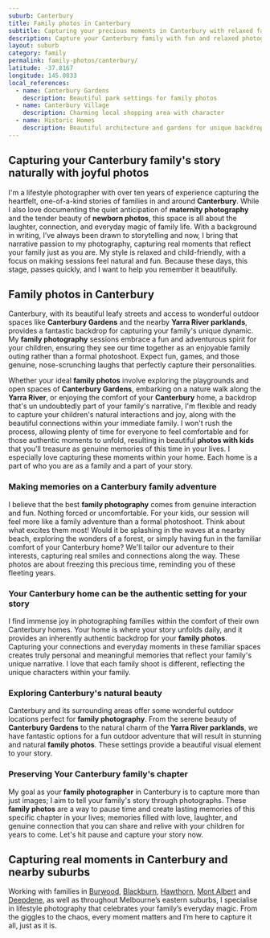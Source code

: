 ```yaml
---
suburb: Canterbury
title: Family photos in Canterbury
subtitle: Capturing your precious moments in Canterbury with relaxed family photos
description: Capture your Canterbury family with fun and relaxed photography. Family sessions are available in your home or at scenic Melbourne locations.
layout: suburb
category: family
permalink: family-photos/canterbury/
latitude: -37.8167
longitude: 145.0833
local_references:
  - name: Canterbury Gardens
    description: Beautiful park settings for family photos
  - name: Canterbury Village
    description: Charming local shopping area with character
  - name: Historic Homes
    description: Beautiful architecture and gardens for unique backdrops
---
```


## Capturing your Canterbury family's story naturally with joyful photos

I'm a lifestyle photographer with over ten years of experience capturing the heartfelt, one-of-a-kind stories of families in and around **Canterbury**. While I also love documenting the quiet anticipation of **maternity photography** and the tender beauty of **newborn photos**, this space is all about the laughter, connection, and everyday magic of family life. With a background in writing, I’ve always been drawn to storytelling and now, I bring that narrative passion to my photography, capturing real moments that reflect your family just as you are. My style is relaxed and child-friendly, with a focus on making sessions feel natural and fun. Because these days, this stage, passes quickly, and I want to help you remember it beautifully.

## Family photos in Canterbury

Canterbury, with its beautiful leafy streets and access to wonderful outdoor spaces like **Canterbury Gardens** and the nearby **Yarra River parklands**, provides a fantastic backdrop for capturing your family's unique dynamic. My **family photography** sessions embrace a fun and adventurous spirit for your children, ensuring they see our time together as an enjoyable family outing rather than a formal photoshoot. Expect fun, games, and those genuine, nose-scrunching laughs that perfectly capture their personalities.

Whether your ideal **family photos** involve exploring the playgrounds and open spaces of **Canterbury Gardens**, embarking on a nature walk along the **Yarra River**, or enjoying the comfort of your **Canterbury** home, a backdrop that's un undoubtedly part of your family's narrative, I'm flexible and ready to capture your children's natural interactions and joy, along with the beautiful connections within your immediate family. I won't rush the process, allowing plenty of time for everyone to feel comfortable and for those authentic moments to unfold, resulting in beautiful **photos with kids** that you'll treasure as genuine memories of this time in your lives. I especially love capturing these moments within your home. Each home is a part of who you are as a family and a part of your story.

### Making memories on a Canterbury family adventure

I believe that the best **family photography** comes from genuine interaction and fun. Nothing forced or uncomfortable. For your kids, our session will feel more like a family adventure than a formal photoshoot. Think about what excites them most! Would it be splashing in the waves at a nearby beach, exploring the wonders of a forest, or simply having fun in the familiar comfort of your Canterbury home? We'll tailor our adventure to their interests, capturing real smiles and connections along the way. These photos are about freezing this precious time, reminding you of these fleeting years.

### Your Canterbury home can be the authentic setting for your story

I find immense joy in photographing families within the comfort of their own Canterbury homes. Your home is where your story unfolds daily, and it provides an inherently authentic backdrop for your **family photos**. Capturing your connections and everyday moments in these familiar spaces creates truly personal and meaningful memories that reflect your family's unique narrative. I love that each family shoot is different, reflecting the unique characters within your family.

### Exploring Canterbury's natural beauty

Canterbury and its surrounding areas offer some wonderful outdoor locations perfect for **family photography**. From the serene beauty of **Canterbury Gardens** to the natural charm of the **Yarra River parklands**, we have fantastic options for a fun outdoor adventure that will result in stunning and natural **family photos**. These settings provide a beautiful visual element to your story.

### Preserving Your Canterbury family's chapter

My goal as your **family photographer** in Canterbury is to capture more than just images; I aim to tell your family's story through photographs. These **family photos** are a way to pause time and create lasting memories of this specific chapter in your lives; memories filled with love, laughter, and genuine connection that you can share and relive with your children for years to come. Let's hit pause and capture your story now.

## Capturing real moments in Canterbury and nearby suburbs

Working with families in [Burwood](/family-photos/burwood/), [Blackburn](/family-photos/blackburn/), [Hawthorn](/family-photos/hawthorn/), [Mont Albert](/family-photos/mont-albert/) and [Deepdene](/family-photos/deepdene/), as well as throughout Melbourne’s eastern suburbs, I specialise in lifestyle photography that celebrates your family’s everyday magic. From the giggles to the chaos, every moment matters and I’m here to capture it all, just as it is.
